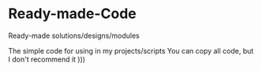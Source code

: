 # Ready-made-Code
Ready-made solutions/designs/modules

The simple code for using in my projects/scripts
You can copy all code, but I don't recommend it )))
